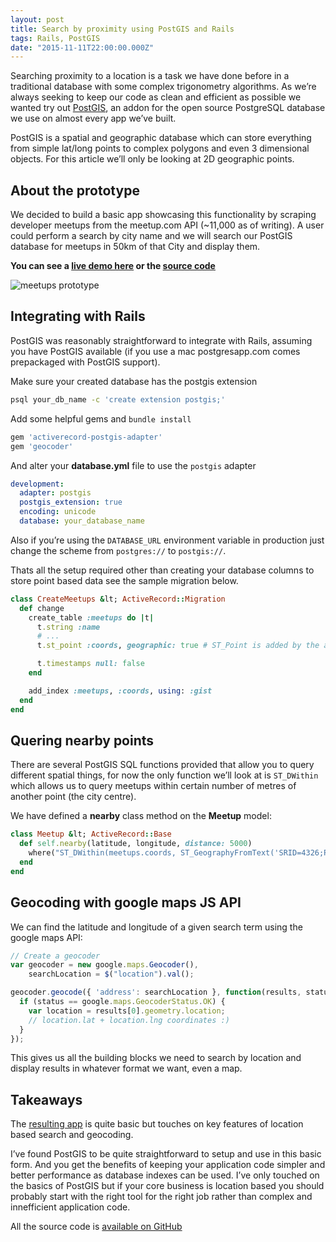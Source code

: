```yaml
---
layout: post
title: Search by proximity using PostGIS and Rails
tags: Rails, PostGIS
date: "2015-11-11T22:00:00.000Z"
---
```


Searching proximity to a location is a task we have done before in a traditional database with some complex trigonometry algorithms. As we’re always seeking to keep our code as clean and efficient as possible we wanted try out [PostGIS](http://postgis.net/), an addon for the open source PostgreSQL database we use on almost every app we’ve built.

PostGIS is a spatial and geographic database which can store everything from simple lat/long points to complex polygons and even 3 dimensional objects. For this article we’ll only be looking at 2D geographic points.

## About the prototype

We decided to build a basic app showcasing this functionality by scraping developer meetups from the meetup.com API (~11,000 as of writing). A user could perform a search by city name and we will search our PostGIS database for meetups in 50km of that City and display them.

**You can see a [live demo here](http://meetups.phawk.co.uk/) or the [source code](https://github.com/phawk/meetups-map)**

![meetups prototype](/images/articles/postgis/meetups-map.png)

## Integrating with Rails

PostGIS was reasonably straightforward to integrate with Rails, assuming you have PostGIS available (if you use a mac postgresapp.com comes prepackaged with PostGIS support).

Make sure your created database has the postgis extension

```sh
psql your_db_name -c 'create extension postgis;'
```

Add some helpful gems and `bundle install`

```ruby
gem 'activerecord-postgis-adapter'
gem 'geocoder'
```

And alter your **database.yml** file to use the `postgis` adapter

```yaml
development:
  adapter: postgis
  postgis_extension: true
  encoding: unicode
  database: your_database_name
```

Also if you’re using the `DATABASE_URL` environment variable in production just change the scheme from `postgres://` to `postgis://`.

Thats all the setup required other than creating your database columns to store point based data see the sample migration below.

```rb
class CreateMeetups &lt; ActiveRecord::Migration
  def change
    create_table :meetups do |t|
      t.string :name
      # ...
      t.st_point :coords, geographic: true # ST_Point is added by the activerecord-postgis-adapter gem along with several other types for lines and polygons etc

      t.timestamps null: false
    end

    add_index :meetups, :coords, using: :gist
  end
end
```

## Quering nearby points

There are several PostGIS SQL functions provided that allow you to query different spatial things, for now the only function we’ll look at is `ST_DWithin` which allows us to query meetups within certain number of metres of another point (the city centre).

We have defined a **nearby** class method on the **Meetup** model:

```ruby
class Meetup &lt; ActiveRecord::Base
  def self.nearby(latitude, longitude, distance: 5000)
    where("ST_DWithin(meetups.coords, ST_GeographyFromText('SRID=4326;POINT(:lon :lat)'), :distance)", lon: longitude, lat: latitude, distance: distance)
  end
end
```

## Geocoding with google maps JS API

We can find the latitude and longitude of a given search term using the google maps API:

```js
// Create a geocoder
var geocoder = new google.maps.Geocoder(),
    searchLocation = $("location").val();

geocoder.geocode({ 'address': searchLocation }, function(results, status) {
  if (status == google.maps.GeocoderStatus.OK) {
    var location = results[0].geometry.location;
    // location.lat + location.lng coordinates :)
  }
});
```

This gives us all the building blocks we need to search by location and display results in whatever format we want, even a map.

## Takeaways

The [resulting app](http://meetups.phawk.co.uk/) is quite basic but touches on key features of location based search and geocoding.

I’ve found PostGIS to be quite straightforward to setup and use in this basic form. And you get the benefits of keeping your application code simpler and better performance as database indexes can be used. I’ve only touched on the basics of PostGIS but if your core business is location based you should probably start with the right tool for the right job rather than complex and innefficient application code.

All the source code is [available on GitHub](https://github.com/phawk/meetups-map)
